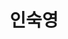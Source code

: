 ---
title: 인숙영
superuser: true
role: '전북대학교 컴퓨터인공지능학부 3학년 재학생'
type: landing
searchable: true
translationKey: experience
language: ko
image:
  filename: 'uploads/avatar.jpg'
  caption: '인숙영 프로필'
aliases:
  - /authors/admin/
  - /authors/admin/index.html
organizations:
  - name: 전북대학교 컴퓨터인공지능학부
    url: ''

bio: 저의 주요 관심사는 프론트엔드 개발, 특히 React와 TypeScript입니다.

social:
  - icon: github
    icon_pack: fab
    link: https://github.com/abc202313746
  - icon: instagram
    icon_pack: fab
    link: https://www.instagram.com/insookyoung/
  - icon: envelope
    icon_pack: fas
    link: mailto:isy0110@jbnu.ac.kr
  - icon: linkedin
    icon_pack: fab
    link: https://www.linkedin.com
  - icon: youtube
    icon_pack: fab
    link: https://www.youtube.com
  - icon: facebook
    icon_pack: fab
    link: https://www.facebook.com
  - icon: twitter
    icon_pack: fab
    link: https://twitter.com
  - icon: file-pdf
    icon_pack: fas
    link: /uploads/resume.pdf

sections:
  - block: about.avatar
    section_id: about
    content:
      username: admin
      text: |
        <div style="display: flex; align-items: center; gap: 40px; padding: 40px 20px; max-width: 1000px; margin: 0 auto;">
          <div style="flex-shrink: 0;">
            <img src="/uploads/avatar.jpg" alt="인숙영" style="width: 200px; height: 200px; border-radius: 50%; object-fit: cover; box-shadow: 0 4px 20px rgba(0,0,0,0.1);">
          </div>
          <div style="flex: 1; text-align: left;">
            <h2 style="margin: 0 0 10px 0; color: #2c3e50; font-weight: 700; font-size: 2.2rem;">인숙영</h2>
            <p style="font-size: 1.3rem; color: #7f8c8d; margin: 0 0 25px 0; font-weight: 500;">전북대학교 컴퓨터인공지능학부 3학년 재학생</p>
            <div style="color: #34495e; line-height: 1.7; font-size: 1rem;">
              <p style="margin: 15px 0;">
                <strong style="color: #2c3e50;">관심 분야:</strong> 프론트엔드 개발에 깊은 열정을 가지고 있으며, 특히 React와 TypeScript를 활용한 
                현대적인 웹 애플리케이션 개발에 집중하고 있습니다. 사용자 경험(UX)을 최우선으로 생각하며, 
                직관적이고 접근성 높은 인터페이스 설계에 관심이 많습니다.
              </p>
              <p style="margin: 15px 0;">
                <strong style="color: #2c3e50;">진로 목표:</strong> 단기적으로는 프론트엔드 전문 개발자로 실무 경험을 쌓고, 
                중장기적으로는 풀스택 개발 역량을 갖춘 종합적인 개발자로 성장하고자 합니다. 
                팀과의 협업을 통해 의미 있는 프로덕트를 만들어나가는 것이 목표입니다.
              </p>
              <p style="margin: 15px 0;">
                <strong style="color: #2c3e50;">기술적 관심사:</strong> 컴포넌트 기반 아키텍처, 상태 관리, 성능 최적화, 반응형 디자인 등 
                모던 웹 개발의 핵심 기술들을 깊이 있게 학습하고 있으며, 오픈소스 커뮤니티 참여를 통해 
                지속적으로 성장하고 있습니다.
              </p>
            </div>
            <div style="margin-top: 25px; padding-top: 20px; border-top: 1px solid #eee;">
              <div style="display: flex; align-items: center; gap: 15px; flex-wrap: wrap; justify-content: flex-start;">
                <a href="mailto:isy0110@jbnu.ac.kr" style="display: flex; align-items: center; gap: 8px; padding: 8px 15px; background: #f8f9fa; border-radius: 25px; text-decoration: none; color: #495057; font-size: 0.9rem; transition: all 0.3s ease;" onmouseover="this.style.background='#e9ecef'" onmouseout="this.style.background='#f8f9fa'">
                  <i class="fas fa-envelope" style="color: #6c757d;"></i>
                  <span>isy0110@jbnu.ac.kr</span>
                </a>
                <a href="https://github.com/abc202313746" target="_blank" style="display: flex; align-items: center; gap: 8px; padding: 8px 15px; background: #f8f9fa; border-radius: 25px; text-decoration: none; color: #495057; font-size: 0.9rem; transition: all 0.3s ease;" onmouseover="this.style.background='#e9ecef'" onmouseout="this.style.background='#f8f9fa'">
                  <i class="fab fa-github" style="color: #6c757d;"></i>
                  <span>GitHub</span>
                </a>
                <a href="https://www.instagram.com/insookyoung/" target="_blank" style="display: flex; align-items: center; gap: 8px; padding: 8px 15px; background: #f8f9fa; border-radius: 25px; text-decoration: none; color: #495057; font-size: 0.9rem; transition: all 0.3s ease;" onmouseover="this.style.background='#e9ecef'" onmouseout="this.style.background='#f8f9fa'">
                  <i class="fab fa-instagram" style="color: #6c757d;"></i>
                  <span>Instagram</span>
                </a>
                <a href="/uploads/resume.pdf" download="인숙영_이력서.pdf" style="display: flex; align-items: center; gap: 8px; padding: 8px 15px; background: #007bff; border-radius: 25px; text-decoration: none; color: white; font-size: 0.9rem; font-weight: 500; transition: all 0.3s ease;" onmouseover="this.style.background='#0056b3'" onmouseout="this.style.background='#007bff'">
                  <i class="fas fa-download" style="color: white;"></i>
                  <span>이력서 다운로드</span>
                </a>
              </div>
            </div>
          </div>
        </div>
    design:
      background:
        color: ""
        text_color_light: false
      css_class: ""

  - block: experience
    content:
      title: 경력 및 활동
      items:
        - title: SW 멘토링 프로그램 - 멘티
          company: 전북대학교
          company_url: 'https://jbnu.ac.kr'
          location: 전주, 전라북도
          date_start: '2024-09-11'
          date_end: '2024-12-13'
          description: |
            - 실무 기술 향상을 위한 체계적인 멘토링 프로그램 참여
            - 선배 멘토와 긴밀히 협력하여 실무 프로그래밍 능력 개발
            - 업계 모범 사례 및 전문적 개발 전략에 대한 통찰력 습득
            - React와 TypeScript를 포함한 프론트엔드 개발 기술에 집중
        
        - title: 코알라 알고리즘 동아리 - 활동 멤버
          company: 전북대학교
          company_url: 'https://jbnu.ac.kr'
          location: 전주, 전라북도
          date_start: '2024-03-02'
          date_end: '2024-06-20'
          description: |
            - 정기적인 알고리즘 문제 해결 세션 및 대회 참여
            - 논리적 사고 및 분석적 문제 해결 능력 개발
            - 복잡한 알고리즘 챌린지에서 동료들과 협력
            - 데이터 구조 및 알고리즘 최적화 기법에 대한 이해 향상
    design:
      columns: '1'
---